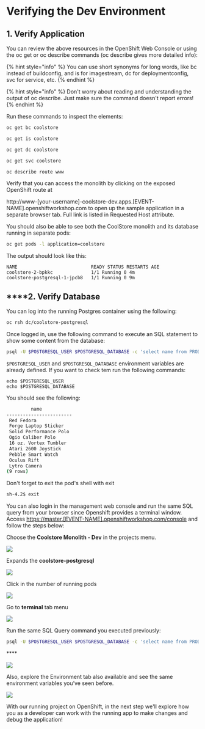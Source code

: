 # Verifying the Dev Environment

## 1. Verify Application

You can review the above resources in the OpenShift Web Console or using the oc get or oc describe commands \(oc describe gives more detailed info\):

{% hint style="info" %}
You can use short synonyms for long words, like bc instead of buildconfig, and is for imagestream, dc for deploymentconfig, svc for service, etc.
{% endhint %}

{% hint style="info" %}
Don't worry about reading and understanding the output of oc describe. Just make sure the command doesn't report errors!
{% endhint %}

Run these commands to inspect the elements:

```bash
oc get bc coolstore
```

```bash
oc get is coolstore
```

```bash
oc get dc coolstore
```

```bash
oc get svc coolstore
```

```bash
oc describe route www
```

Verify that you can access the monolith by clicking on the exposed OpenShift route at

http://www-\[your-username\]-coolstore-dev.apps.\[EVENT-NAME\].openshiftworkshop.com to open up the sample application in a separate browser tab. Full link is listed in Requested Host attribute.

You should also be able to see both the CoolStore monolith and its database running in separate pods:

```bash
oc get pods -l application=coolstore
```

The output should look like this:

```text
NAME                           READY STATUS RESTARTS AGE
coolstore-2-bpkkc              1/1 Running 0 4m
coolstore-postgresql-1-jpcb8   1/1 Running 0 9m
```

##  ****2. Verify Database

You can log into the running Postgres container using the following:

```bash
oc rsh dc/coolstore-postgresql
```

Once logged in, use the following command to execute an SQL statement to show some content from the database:

```bash
psql -U $POSTGRESQL_USER $POSTGRESQL_DATABASE -c 'select name from PRODUCT_CATALOG;'
```

`$POSTGRESQL_USER` and `$POSTGRESQL_DATABASE` environment variables are already defined. If you want to check tem run the following commands:

```text
echo $POSTGRESQL_USER
echo $POSTGRESQL_DATABASE
```

You should see the following:

```bash
         name
------------------------
 Red Fedora
 Forge Laptop Sticker
 Solid Performance Polo
 Ogio Caliber Polo
 16 oz. Vortex Tumbler
 Atari 2600 Joystick
 Pebble Smart Watch
 Oculus Rift
 Lytro Camera
(9 rows)
```

Don't forget to exit the pod's shell with exit

```bash
sh-4.2$ exit
```

You can also login in the management web console and run the same SQL query from your browser since Openshift provides a terminal window. Access [https://master.\[EVENT-NAME\].openshiftworkshop.com/console](about:blank) and follow the steps below:

Choose the **Coolstore Monolith - Dev** in the projects menu.

![](https://lh6.googleusercontent.com/GViWSHUTAPwIsULR1I8oPMIeXXiJa9FI8h8_I7ycwKkhm2qgKXpcyuclgklG7QlwK8u1MsQC6h5pN1QTyYp9eRRHcdQuwZHFfJeTqYl3AAiWJJbTJ3Xg999JnxUV1hXRK9ZglSeT)

Expands the **coolstore-postgresql**

![](https://lh4.googleusercontent.com/xbKuOiWkyhZPU_VfLDv1RC7a4g6-v3u31GjbMkisZ-raXykc1KNap7OMQ08FdkBIUW-6zuIE7nLWFCxDXt9CaGPiM5f1pVVPrIXWuuQBUVqkEpV4xK-LKbND-kXIDB5MtOLKSDQt)

Click in the number of running pods

![](https://lh6.googleusercontent.com/5xkCu83LkY7XRYE3zbfLTAfqxp3qop3dGyQ-Pl_g264OlXcvyVFfgimG-mF64Ev0-g0IipuAQpDXP48uqufFEo6rJDH60ksw01p1bRkPk0OBXqiHFjOMaPGYwcZgdv6b_y1Vj_tK)

Go to **terminal** tab menu

![](https://lh4.googleusercontent.com/7vy4-qQUpz8946j3AE0rpy4z8QHHPd69wK6yzySkJY-IVJI_Zh2LmI5QBHdJqdeDqYR5xfaukiXucULTUKa0iI4Qr-OeUFGoHjbonw7W0G57y2ywzeZBxoJsg68PTyLl5kvgXwVB)

Run the same SQL Query command you executed previously:

```bash
psql -U $POSTGRESQL_USER $POSTGRESQL_DATABASE -c 'select name from PRODUCT_CATALOG;'
```

\*\*\*\*

![](https://lh5.googleusercontent.com/O8RqZhUvmnvuemhmvdSC5IPKhmPY12N7KYioci4nHrwILMarP8OZUUGlvZ2uGTCaSzTpVZECoTsu4C3aYfQVPXsRtn4Jm0WZsGKICrO3NRNPyLXFsCvkABSZTABGKGwHh_k_nBaN)

Also, explore the Environment tab also available and see the same environment variables you’ve seen before.

![](https://lh5.googleusercontent.com/t7FE0ybJXM4cfCr1GZTvhuU2Dr27CNgsAuTJ6eUMB2XW7_KoS9uJvsdlMzQM5BevuDNta2Jhazig23aUwV-JpDVkVGNBl3Bg6Mq03GtjJ8TuZnW00fYGAePdjnGWrdtipO1pemX1)

With our running project on OpenShift, in the next step we'll explore how you as a developer can work with the running app to make changes and debug the application!  


